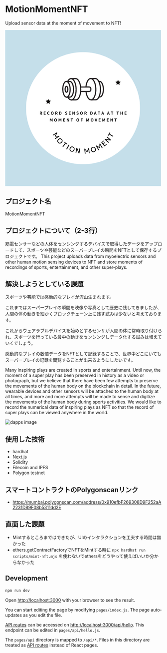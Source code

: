 # MotionMomentNFT

Upload sensor data at the moment of movement to NFT!

![Logo](https://raw.githubusercontent.com/kurotaky-sandbox/motion-moment-nft/main/public/MotionMoment.png)

## プロジェクト名
MotionMomentNFT

## プロジェクトについて（2-3行）

筋電センサーなどの人体をセンシングするデバイスで取得したデータをアップロードして、スポーツや芸能などのスーパープレイの瞬間をNFTとして保存するプロジェクトです。
This project uploads data from myoelectric sensors and other human motion sensing devices to NFT and store moments of recordings of sports, entertainment, and other super-plays.

## 解決しようとしている課題

スポーツや芸能では感動的なプレイが沢山生まれます。

これまではスーパープレイの瞬間を映像や写真として歴史に残してきましたが、人間の体の動きを細かくブロックチェーン上に残す試みは少ないと考えております。

これからウェアラブルデバイスを始めとするセンサが人間の体に常時取り付けられ、スポーツを行っている最中の動きをセンシングしデータ化する試みは増えていくでしょう。

感動的なプレイの数値データをNFTとして記録することで、世界中どこにいてもスーパープレイの記録を閲覧することが出来るようにしたいです。

Many inspiring plays are created in sports and entertainment.
Until now, the moment of a super play has been preserved in history as a video or photograph, but we believe that there have been few attempts to preserve the movements of the human body on the blockchain in detail.
In the future, wearable devices and other sensors will be attached to the human body at all times, and more and more attempts will be made to sense and digitize the movements of the human body during sports activities.
We would like to record the numerical data of inspiring plays as NFT so that the record of super plays can be viewed anywhere in the world.

![dapps image]()

## 使用した技術

- hardhat
- Next.js
- Solidity
- Filecoin and IPFS
- Polygon testnet

## スマートコントラクトのPolygonscanリンク
- https://mumbai.polygonscan.com/address/0x910efbF269308D9F252aA2231D89F08b5311dd2E

## 直面した課題
- Mintするところまではできたが、UIのインタラクションを工夫する時間は無かった
- ethers.getContractFactoryでNFTをMintする時に `npx hardhat run scripts/mint-nft.mjs` を使わないでethersをどうやって使えばいいか分からなかった

## Development

```bash
npm run dev
```

Open [http://localhost:3000](http://localhost:3000) with your browser to see the result.

You can start editing the page by modifying `pages/index.js`. The page auto-updates as you edit the file.

[API routes](https://nextjs.org/docs/api-routes/introduction) can be accessed on [http://localhost:3000/api/hello](http://localhost:3000/api/hello). This endpoint can be edited in `pages/api/hello.js`.

The `pages/api` directory is mapped to `/api/*`. Files in this directory are treated as [API routes](https://nextjs.org/docs/api-routes/introduction) instead of React pages.
